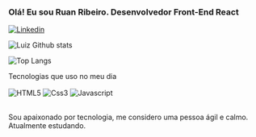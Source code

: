### Olá! Eu sou Ruan Ribeiro. Desenvolvedor Front-End React

[![Linkedin](https://img.shields.io/badge/LinkedIn-0077B5?style=for-the-badge&logo=linkedin&logoColor=white)](https://www.linkedin.com/in/ruan-jalfim-475419245/)

![Luiz Github stats](https://github-readme-stats.vercel.app/api?username=Ruan1800&show_icons=true&theme=radical)

![Top Langs](https://github-readme-stats.vercel.app/api/top-langs/?username=Ruan1800&layout=compact&theme=radical)
 
Tecnologias que uso no meu dia

<div style="display:inline_block">
  <img align="center" alt="HTML5" src="https://img.shields.io/badge/HTML5-E34F26?style=for-the-badge&logo=html5&logoColor=white" />
  <img align="center" alt="Css3" src="https://img.shields.io/badge/CSS3-1572B6?style=for-the-badge&logo=css3&logoColor=white" />
  <img align="center" alt="Javascript" src="https://img.shields.io/badge/JavaScript-F7DF1E?style=for-the-badge&logo=javascript&logoColor=black" />
</div>

<br>

Sou apaixonado por tecnologia, me considero uma pessoa ágil e calmo. Atualmente estudando.
